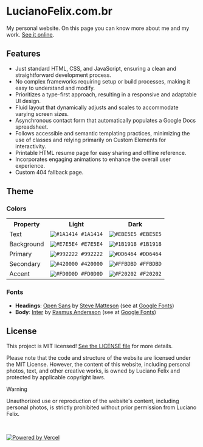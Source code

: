 # LucianoFelix.com.br

My personal website. On this page you can know more about me and my work. [See it online](https://lucianofelix.com.br).

## Features

- Just standard HTML, CSS, and JavaScript, ensuring a clean and straightforward development process.
- No complex frameworks requiring setup or build processes, making it easy to understand and modify.
- Prioritizes a type-first approach, resulting in a responsive and adaptable UI design.
- Fluid layout that dynamically adjusts and scales to accommodate varying screen sizes.
- Asynchronous contact form that automatically populates a Google Docs spreadsheet.
- Follows accessible and semantic templating practices, minimizing the use of classes and relying primarily on Custom Elements for interactivity.
- Printable HTML resume page for easy sharing and offline reference.
- Incorporates engaging animations to enhance the overall user experience.
- Custom 404 fallback page.

## Theme

### Colors

<table>
    <tr>
        <th>Property</th>
        <th>Light</th>
        <th>Dark</th>
    </tr>
    <tr>
        <td>Text</td>
        <td><code><img src="https://via.placeholder.com/12/1A1414/000000?text=+" alt="#1A1414"> #1A1414</code></td>
        <td><code><img src="https://via.placeholder.com/12/EBE5E5/000000?text=+" alt="#EBE5E5"> #EBE5E5</code></td>
    </tr>
    <tr>
        <td>Background</td>
        <td><code><img src="https://via.placeholder.com/12/E7E5E4/000000?text=+" alt="#E7E5E4"> #E7E5E4</code></td>
        <td><code><img src="https://via.placeholder.com/12/1B1918/000000?text=+" alt="#1B1918"> #1B1918</code></td>
    </tr>
    <tr>
        <td>Primary</td>
        <td><code><img src="https://via.placeholder.com/12/992222/000000?text=+" alt="#992222"> #992222</code></td>
        <td><code><img src="https://via.placeholder.com/12/DD6464/000000?text=+" alt="#DD6464"> #DD6464</code></td>
    </tr>
    <tr>
        <td>Secondary</td>
        <td><code><img src="https://via.placeholder.com/12/420000/000000?text=+" alt="#420000"> #420000</code></td>
        <td><code><img src="https://via.placeholder.com/12/FFBDBD/000000?text=+" alt="#FFBDBD"> #FFBDBD</code></td>
    </tr>
    <tr>
        <td>Accent</td>
        <td><code><img src="https://via.placeholder.com/12/FD0D0D/000000?text=+" alt="#FD0D0D"> #FD0D0D</code></td>
        <td><code><img src="https://via.placeholder.com/12/F20202/000000?text=+" alt="#F20202"> #F20202</code></td>
    </tr>
</table>

### Fonts

- **Headings**: [Open Sans](https://www.opensans.com/) by [Steve Matteson](https://mattesontypographics.com/) (see at [Google Fonts](https://fonts.google.com/specimen/Open+Sans))
- **Body**: [Inter](https://rsms.me/inter/) by [Rasmus Andersson](https://rsms.me/) (see at [Google Fonts](https://fonts.google.com/specimen/Inter))

## License

This project is MIT licensed! [See the LICENSE file](LICENSE) for more details.

Please note that the code and structure of the website are licensed under the
MIT License. However, the content of this website, including personal photos,
text, and other creative works, is owned by Luciano Felix and protected by
applicable copyright laws.

> [!WARNING]
> Unauthorized use or reproduction of the website's content, including personal
> photos, is strictly prohibited without prior permission from Luciano Felix.

<br />

[![Powered by Vercel](https://www.datocms-assets.com/31049/1618983297-powered-by-vercel.svg)](https://vercel.com/?utm_source=felixluciano&utm_campaign=oss)
